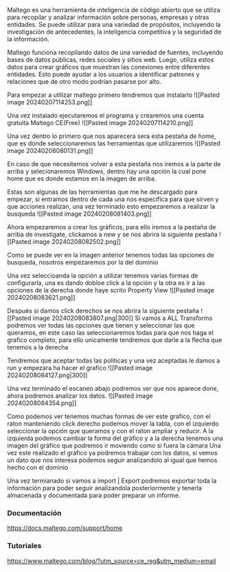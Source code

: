 Maltego es una herramienta de inteligencia de código abierto que se utiliza para recopilar y analizar información sobre personas, empresas y otras entidades. Se puede utilizar para una variedad de propósitos, incluyendo la investigación de antecedentes, la inteligencia competitiva y la seguridad de la información.

Maltego funciona recopilando datos de una variedad de fuentes, incluyendo bases de datos públicas, redes sociales y sitios web. Luego, utiliza estos datos para crear gráficos que muestran las conexiones entre diferentes entidades. Esto puede ayudar a los usuarios a identificar patrones y relaciones que de otro modo podrían pasarse por alto.


Para empezar a utilizar maltego primero tendremos que instalarlo
![[Pasted image 20240207114253.png]]

Una vez instalado ejecutaremos el programa y crearemos una cuenta gratuita Maltego CE(Free)
![[Pasted image 20240207114210.png]]

Una vez dentro lo primero que nos aparecera sera esta pestaña de home, que es donde seleccionaremos las herramientas que utilizaremos
![[Pasted image 20240208080131.png]]

En caso de que necesitemos volver a esta pestaña nos iremos a la parte de arriba y selecionaremos Windows, dentro hay una opción la cual pone home que es donde estamos en la imagen de arriba.

Estas son algunas de las herramientas que me he descargado para empezar, si entramos dentro de cada una nos especifica para que sirven y que acciones realizan, una vez terminado esto empezaremos a realizar la busqueda
![[Pasted image 20240208081403.png]]

Ahora empezaremos a crear los gráficos, para ello iremos a la pestaña de arriba de investigate, clickamos a new y se nos abrira la siguiente pestaña
![[Pasted image 20240208082502.png]]

Como se puede ver en la imagen anterior tenemos todas las opciones de busqueda, nosotros empezaremos por la del dominio

Una vez seleccioanda la opción a utilizar tenemos varias formas de configurarla, una es dando dobloe click a la opción y la otra es ir a las opciones de la derecha donde haye scrito Property View
![[Pasted image 20240208083621.png]]

Después si damos click derechos se nos abrira la siguiente pestaña
![[Pasted image 20240208083807.png|300]]
Si vamos a ALL Transforms podremos ver todas las opciones que tienen y seleccionar las que queramos, en este caso las seleccionaremos todas para que nos haga el grafico completo, para ello unicamente tendremos que darle a la flecha que tenemos a la derecha

Tendremos que aceptar todas las politicas y una vez aceptadas le damos a run y empezara ha hacer el grafico
![[Pasted image 20240208084127.png|300]]

Una vez terminado el escaneo abajo podremos ver que nos aparece done, ahora podremos analizar los datos.
![[Pasted image 20240208084354.png]]

Como podemos ver tenemos muchas formas de ver este grafico, con el raton manteniendo click derecho podemos mover la tabla, con el izquierdo seleccionar la opción que queramos y con el raton ampliar y reducir.
A la izquierda podemos cambiar la forma del gráfico y a la derecha tenemos una imagen del gráfico que podremos ir moviendo como si fuera la cámara
Una vez este realizado el gráfico ya podremos trabajar con los datos, si vemos un dato que nos interesa podemos seguir analizandolo al igual que hemos hecho con el dominio

Una vez termianado si vamos a import | Export podremos exportar toda la información para poder seguir analizandola posteriormente y tenerla almacenada y documentada para poder preparar un informe.

### Documentación
https://docs.maltego.com/support/home

### Tutoriales
https://www.maltego.com/blog/?utm_source=ce_reg&utm_medium=email
